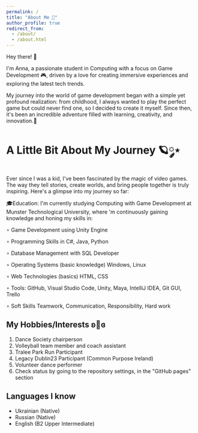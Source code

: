 ```yaml
---
permalink: /
title: "About Me 🌺"
author_profile: true
redirect_from: 
  - /about/
  - /about.html
---
```


Hey there! 👋 

I'm Anna, a passionate student in Computing with a focus on Game Development 🎮, driven by a love for creating immersive experiences and exploring the latest tech trends.

My journey into the world of game development began with a simple yet profound realization: from childhood, I always wanted to play the perfect game but could never find one, so I decided to create it myself. Since then, it's been an incredible adventure filled with learning, creativity, and innovation.🌟

A Little Bit About My Journey 🪐༘⋆
======
Ever since I was a kid, I've been fascinated by the magic of video games. The way they tell stories, create worlds, and bring people together is truly inspiring. Here's a glimpse into my journey so far:

🎓Education: I'm currently studying Computing with Game Development at Munster Technological University, where 'm continuously gaining knowledge and honing my skills in:

∘ Game Development using Unity Engine

∘ Programming Skills in C#, Java, Python

∘ Database Management with SQL Developer

∘ Operating Systems (basic knowledge) Windows, Linux

∘ Web Technologies (basics) HTML, CSS

∘ Tools: GitHub, Visual Studio Code, Unity, Maya, IntelliJ IDEA, Git GUI, Trello

∘ Soft Skills Teamwork, Communication, Responsibility, Hard work

My Hobbies/Interests ʚ🍓ɞ
------
1. Dance Society chairperson
1. Volleyball team member and coach assistant
1. Tralee Park Run Participant
1. Legacy Dublin23 Participant (Common Purpose Ireland)
1. Volunteer dance performer 
1. Check status by going to the repository settings, in the "GitHub pages" section

Languages I know
------
* Ukrainian (Native) 
* Russian (Native)
* English (B2 Upper Intermediate) 

